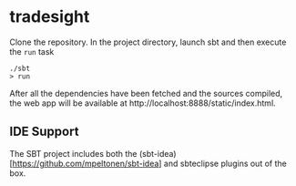 tradesight
==========

Clone the repository. In the project directory, launch sbt and then execute the `run` task

    ./sbt
    > run
  
After all the dependencies have been fetched and the sources compiled, the web app will be available at http://localhost:8888/static/index.html.

## IDE Support

The SBT project includes both the (sbt-idea)[https://github.com/mpeltonen/sbt-idea] and sbteclipse plugins out of the box.